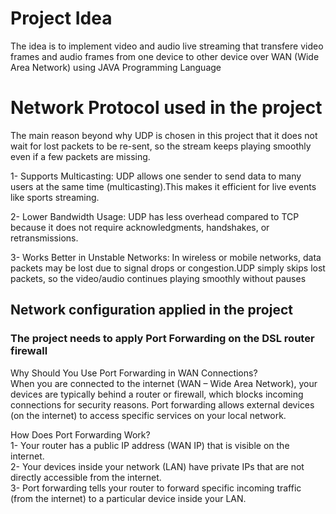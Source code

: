 # Project Idea
The idea is to implement video and audio live streaming that transfere video frames and audio frames from one device to other device over WAN (Wide Area Network) using JAVA Programming Language
# Network Protocol used in the project
The main reason beyond why UDP is chosen in this project that it does not wait for lost packets to be re-sent, so the stream keeps playing smoothly even if a few packets are missing.

1- Supports Multicasting: UDP allows one sender to send data to many users at the same time (multicasting).This makes it efficient for live events like sports streaming.

2- Lower Bandwidth Usage: UDP has less overhead compared to TCP because it does not require acknowledgments, handshakes, or retransmissions.

3- Works Better in Unstable Networks: In wireless or mobile networks, data packets may be lost due to signal drops or congestion.UDP simply skips lost packets, so the video/audio continues playing smoothly without pauses

## Network configuration applied in the project
### The project needs to apply Port Forwarding on the DSL router firewall
Why Should You Use Port Forwarding in WAN Connections?  
When you are connected to the internet (WAN – Wide Area Network), your devices are typically behind a router or firewall, which blocks incoming connections for security reasons. 
Port forwarding allows external devices (on the internet) to access specific services on your local network.


How Does Port Forwarding Work?  
1- Your router has a public IP address (WAN IP) that is visible on the internet.  
2- Your devices inside your network (LAN) have private IPs that are not directly accessible from the internet.  
3- Port forwarding tells your router to forward specific incoming traffic (from the internet) to a particular device inside your LAN.  


